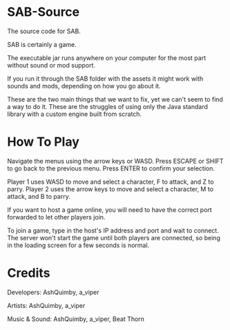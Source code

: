 # SAB-Source

  The source code for SAB.

  SAB is certainly a game.



  The executable jar runs anywhere on your computer for the most part without sound or mod support.

  If you run it through the SAB folder with the assets it might work with sounds and mods, depending on how you go about it.



  These are the two main things that we want to fix, yet we can't seem to find a way to do it. These are the struggles of using only the Java standard library with a       custom engine built from scratch.
  
# How To Play

  Navigate the menus using the arrow keys or WASD. Press ESCAPE or SHIFT to go back to the previous menu. Press ENTER to confirm your selection.
  
  Player 1 uses WASD to move and select a character, F to attack, and Z to parry. Player 2 uses the arrow keys to move and select a character, M to attack, and B to parry.
  
  
  
  If you want to host a game online, you will need to have the correct port forwarded to let other players join.
  
  To join a game, type in the host's IP address and port and wait to connect. The server won't start the game until both players are connected, so being in the loading     screen for a few seconds is normal.
  
# Credits
  
  Developers: AshQuimby, a_viper
  
  Artists: AshQuimby, a_viper
  
  Music & Sound: AshQuimby, a_viper, Beat Thorn
